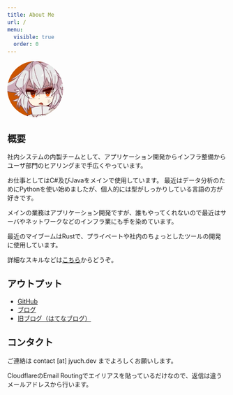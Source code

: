 ```yaml
---
title: About Me
url: /
menu:
  visible: true
  order: 0
---
```


<img src="/img/jyuch.webp" style="border-radius:50%;height:8rem">

## 概要

社内システムの内製チームとして、アプリケーション開発からインフラ整備からユーザ部門のヒアリングまで手広くやっています。

お仕事としてはC#及びJavaをメインで使用しています。
最近はデータ分析のためにPythonを使い始めましたが、個人的には型がしっかりしている言語の方が好きです。

メインの業務はアプリケーション開発ですが、誰もやってくれないので最近はサーバやネットワークなどのインフラ業にも手を染めています。

最近のマイブームはRustで、プライベートや社内のちょっとしたツールの開発に使用しています。

詳細なスキルなどは[こちら](/skills/)からどうぞ。

## アウトプット

- [GitHub](https://github.com/jyuch)
- [ブログ](https://www.jyuch.dev/)
- [旧ブログ（はてなブログ）](https://jyuch.hatenablog.com/)

## コンタクト

ご連絡は contact [at] jyuch.dev までよろしくお願いします。

CloudflareのEmail Routingでエイリアスを貼っているだけなので、返信は違うメールアドレスから行います。

